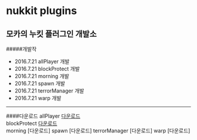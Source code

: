 nukkit plugins
===============
모카의 누킷 플러그인 개발소
---------------
#####개발작
+ 2016.7.21 allPlayer 개발
+ 2016.7.21 blockProtect 개발
+ 2016.7.21 morning 개발
+ 2016.7.21 spawn 개발
+ 2016.7.21 terrorManager 개발
+ 2016.7.21 warp 개발

---------------
####다운로드
allPlayer [다운로드](https://github.com/moca127/nukkit_plugins/raw/master/MCallPlayer/SNAPSHOT/MCallPlayer-1.0-SNAPSHOT.jar)<br>
blockProtect [다운로드](https://github.com/moca127/nukkit_plugins/raw/master/MCblockProtect/SNAPSHOT/MCblockProtect-1.0-SNAPSHOT.jar)<br>
morning [다운로드]
spawn [다운로드]
terrorManager [다운로드]
warp [다운로드]
